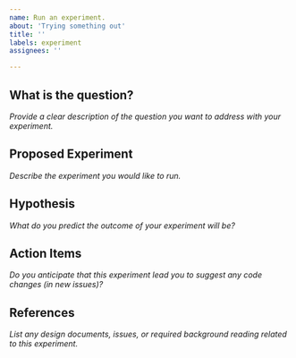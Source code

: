 ```yaml
---
name: Run an experiment.
about: 'Trying something out'
title: ''
labels: experiment
assignees: ''

---
```


## What is the question?

*Provide a clear description of the question you want to address with your experiment.*

## Proposed Experiment

*Describe the experiment you would like to run.*

## Hypothesis

*What do you predict the outcome of your experiment will be?*

## Action Items

*Do you anticipate that this experiment lead you to suggest any code changes (in new issues)?*

## References

*List any design documents, issues, or required background reading related to this experiment.*

